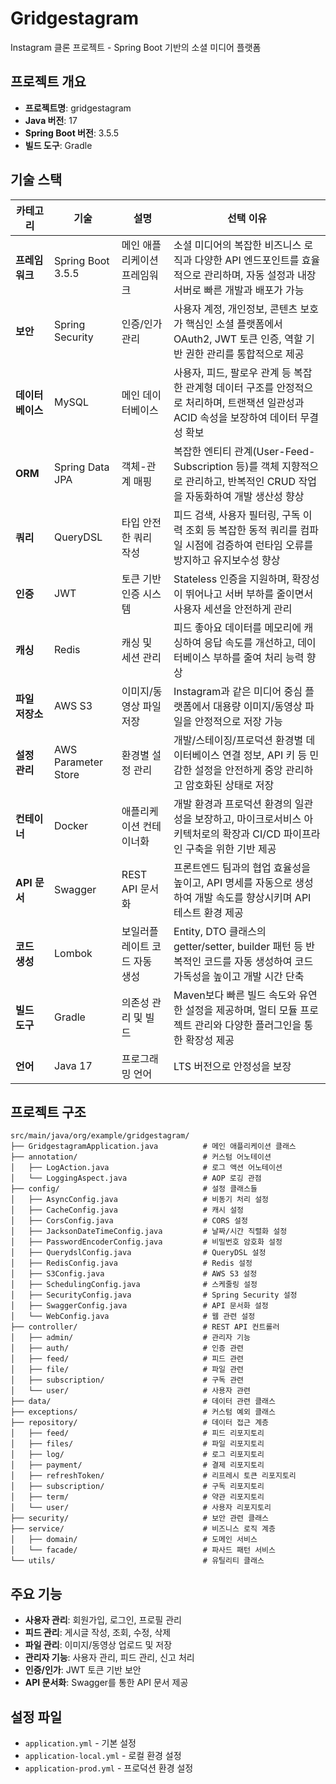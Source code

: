 # Gridgestagram

Instagram 클론 프로젝트 - Spring Boot 기반의 소셜 미디어 플랫폼

## 프로젝트 개요

- **프로젝트명**: gridgestagram
- **Java 버전**: 17
- **Spring Boot 버전**: 3.5.5
- **빌드 도구**: Gradle

## 기술 스택

| 카테고리 | 기술 | 설명 | 선택 이유                                                                              |
|---------|------|------|------------------------------------------------------------------------------------|
| **프레임워크** | Spring Boot 3.5.5 | 메인 애플리케이션 프레임워크 | 소셜 미디어의 복잡한 비즈니스 로직과 다양한 API 엔드포인트를 효율적으로 관리하며, 자동 설정과 내장 서버로 빠른 개발과 배포가 가능        |
| **보안** | Spring Security | 인증/인가 관리 | 사용자 계정, 개인정보, 콘텐츠 보호가 핵심인 소셜 플랫폼에서 OAuth2, JWT 토큰 인증, 역할 기반 권한 관리를 통합적으로 제공        |
| **데이터베이스** | MySQL | 메인 데이터베이스 | 사용자, 피드, 팔로우 관계 등 복잡한 관계형 데이터 구조를 안정적으로 처리하며, 트랜잭션 일관성과 ACID 속성을 보장하여 데이터 무결성 확보   |
| **ORM** | Spring Data JPA | 객체-관계 매핑 | 복잡한 엔티티 관계(User-Feed-Subscription 등)를 객체 지향적으로 관리하고, 반복적인 CRUD 작업을 자동화하여 개발 생산성 향상 |
| **쿼리** | QueryDSL | 타입 안전한 쿼리 작성 | 피드 검색, 사용자 필터링, 구독 이력 조회 등 복잡한 동적 쿼리를 컴파일 시점에 검증하여 런타임 오류를 방지하고 유지보수성 향상           |
| **인증** | JWT | 토큰 기반 인증 시스템 | Stateless 인증을 지원하며, 확장성이 뛰어나고 서버 부하를 줄이면서 사용자 세션을 안전하게 관리        |
| **캐싱** | Redis | 캐싱 및 세션 관리 | 피드 좋아요 데이터를 메모리에 캐싱하여 응답 속도를 개선하고, 데이터베이스 부하를 줄여 처리 능력 향상                          |
| **파일 저장소** | AWS S3 | 이미지/동영상 파일 저장 | Instagram과 같은 미디어 중심 플랫폼에서 대용량 이미지/동영상 파일을 안정적으로 저장 가능                             |
| **설정 관리** | AWS Parameter Store | 환경별 설정 관리 | 개발/스테이징/프로덕션 환경별 데이터베이스 연결 정보, API 키 등 민감한 설정을 안전하게 중앙 관리하고 암호화된 상태로 저장            |
| **컨테이너** | Docker | 애플리케이션 컨테이너화 | 개발 환경과 프로덕션 환경의 일관성을 보장하고, 마이크로서비스 아키텍처로의 확장과 CI/CD 파이프라인 구축을 위한 기반 제공             |
| **API 문서** | Swagger | REST API 문서화 | 프론트엔드 팀과의 협업 효율성을 높이고, API 명세를 자동으로 생성하여 개발 속도를 향상시키며 API 테스트 환경 제공                |
| **코드 생성** | Lombok | 보일러플레이트 코드 자동 생성 | Entity, DTO 클래스의 getter/setter, builder 패턴 등 반복적인 코드를 자동 생성하여 코드 가독성을 높이고 개발 시간 단축 |
| **빌드 도구** | Gradle | 의존성 관리 및 빌드 | Maven보다 빠른 빌드 속도와 유연한 설정을 제공하며, 멀티 모듈 프로젝트 관리와 다양한 플러그인을 통한 확장성 제공                 |
| **언어** | Java 17 | 프로그래밍 언어 | LTS 버전으로 안정성을 보장                                             |

## 프로젝트 구조

```
src/main/java/org/example/gridgestagram/
├── GridgestagramApplication.java          # 메인 애플리케이션 클래스
├── annotation/                            # 커스텀 어노테이션
│   ├── LogAction.java                     # 로그 액션 어노테이션
│   └── LoggingAspect.java                 # AOP 로깅 관점
├── config/                                # 설정 클래스들
│   ├── AsyncConfig.java                   # 비동기 처리 설정
│   ├── CacheConfig.java                   # 캐시 설정
│   ├── CorsConfig.java                    # CORS 설정
│   ├── JacksonDateTimeConfig.java         # 날짜/시간 직렬화 설정
│   ├── PasswordEncoderConfig.java         # 비밀번호 암호화 설정
│   ├── QuerydslConfig.java                # QueryDSL 설정
│   ├── RedisConfig.java                   # Redis 설정
│   ├── S3Config.java                      # AWS S3 설정
│   ├── SchedulingConfig.java              # 스케줄링 설정
│   ├── SecurityConfig.java                # Spring Security 설정
│   ├── SwaggerConfig.java                 # API 문서화 설정
│   └── WebConfig.java                     # 웹 관련 설정
├── controller/                            # REST API 컨트롤러
│   ├── admin/                             # 관리자 기능
│   ├── auth/                              # 인증 관련
│   ├── feed/                              # 피드 관련
│   ├── file/                              # 파일 관련
│   ├── subscription/                      # 구독 관련
│   └── user/                              # 사용자 관련
├── data/                                  # 데이터 관련 클래스
├── exceptions/                            # 커스텀 예외 클래스
├── repository/                            # 데이터 접근 계층
│   ├── feed/                              # 피드 리포지토리
│   ├── files/                             # 파일 리포지토리
│   ├── log/                               # 로그 리포지토리
│   ├── payment/                           # 결제 리포지토리
│   ├── refreshToken/                      # 리프레시 토큰 리포지토리
│   ├── subscription/                      # 구독 리포지토리
│   ├── term/                              # 약관 리포지토리
│   └── user/                              # 사용자 리포지토리
├── security/                              # 보안 관련 클래스
├── service/                               # 비즈니스 로직 계층
│   ├── domain/                            # 도메인 서비스
│   └── facade/                            # 파사드 패턴 서비스
└── utils/                                 # 유틸리티 클래스
```

## 주요 기능

- **사용자 관리**: 회원가입, 로그인, 프로필 관리
- **피드 관리**: 게시글 작성, 조회, 수정, 삭제
- **파일 관리**: 이미지/동영상 업로드 및 저장
- **관리자 기능**: 사용자 관리, 피드 관리, 신고 처리
- **인증/인가**: JWT 토큰 기반 보안
- **API 문서화**: Swagger를 통한 API 문서 제공

## 설정 파일

- `application.yml` - 기본 설정
- `application-local.yml` - 로컬 환경 설정
- `application-prod.yml` - 프로덕션 환경 설정